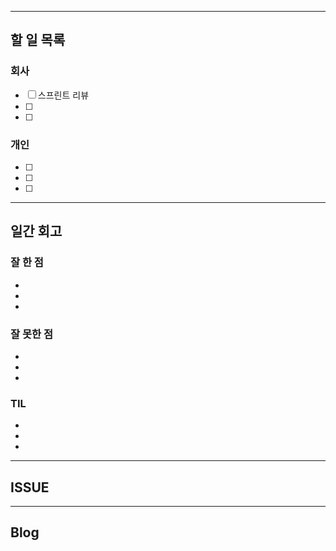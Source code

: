 ----------------------
## 할 일 목록

### 회사
- [ ] 스프린트 리뷰
- [ ] 
- [ ] 

### 개인
- [ ] 
- [ ] 
- [ ] 
----------------------------------------------
## 일간 회고

### 잘 한 점
- 
- 
- 

### 잘 못한 점
- 
- 
- 

### TIL
- 
- 
- 


----------------------------------
## ISSUE





----------------------------------
## Blog

